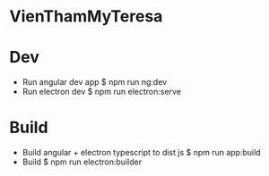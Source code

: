# VienThamMyTeresa
# Dev
- Run angular dev app
  $ npm run ng:dev
- Run electron dev
  $ npm run electron:serve
# Build
- Build angular + electron typescript to dist js
  $ npm run app:build
- Build 
  $ npm run electron:builder

